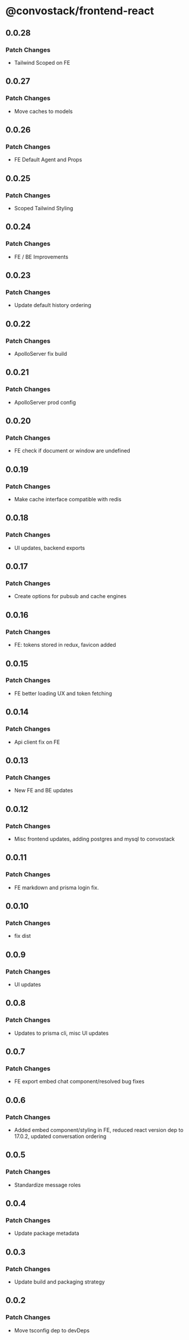 # @convostack/frontend-react

## 0.0.28

### Patch Changes

- Tailwind Scoped on FE

## 0.0.27

### Patch Changes

- Move caches to models

## 0.0.26

### Patch Changes

- FE Default Agent and Props

## 0.0.25

### Patch Changes

- Scoped Tailwind Styling

## 0.0.24

### Patch Changes

- FE / BE Improvements

## 0.0.23

### Patch Changes

- Update default history ordering

## 0.0.22

### Patch Changes

- ApolloServer fix build

## 0.0.21

### Patch Changes

- ApolloServer prod config

## 0.0.20

### Patch Changes

- FE check if document or window are undefined

## 0.0.19

### Patch Changes

- Make cache interface compatible with redis

## 0.0.18

### Patch Changes

- UI updates, backend exports

## 0.0.17

### Patch Changes

- Create options for pubsub and cache engines

## 0.0.16

### Patch Changes

- FE: tokens stored in redux, favicon added

## 0.0.15

### Patch Changes

- FE better loading UX and token fetching

## 0.0.14

### Patch Changes

- Api client fix on FE

## 0.0.13

### Patch Changes

- New FE and BE updates

## 0.0.12

### Patch Changes

- Misc frontend updates, adding postgres and mysql to convostack

## 0.0.11

### Patch Changes

- FE markdown and prisma login fix.

## 0.0.10

### Patch Changes

- fix dist

## 0.0.9

### Patch Changes

- UI updates

## 0.0.8

### Patch Changes

- Updates to prisma cli, misc UI updates

## 0.0.7

### Patch Changes

- FE export embed chat component/resolved bug fixes

## 0.0.6

### Patch Changes

- Added embed component/styling in FE, reduced react version dep to 17.0.2, updated conversation ordering

## 0.0.5

### Patch Changes

- Standardize message roles

## 0.0.4

### Patch Changes

- Update package metadata

## 0.0.3

### Patch Changes

- Update build and packaging strategy

## 0.0.2

### Patch Changes

- Move tsconfig dep to devDeps
